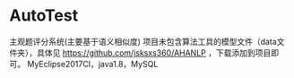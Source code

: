 # AutoTest
主观题评分系统(主要基于语义相似度)
项目未包含算法工具的模型文件（data文件夹），具体见 https://github.com/jsksxs360/AHANLP ，下载添加到项目即可。
MyEclipse2017CI，java1.8，MySQL
